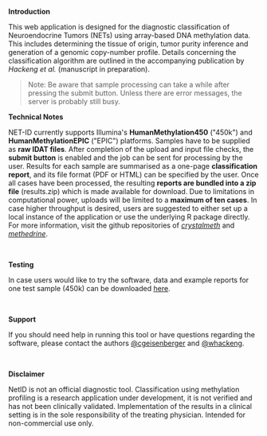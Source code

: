 **Introduction**

This web application is designed for the diagnostic classification of Neuroendocrine Tumors (NETs) using array-based
DNA methylation data. This includes determining the tissue of origin, tumor purity inference and generation of a genomic copy-number profile. Details concerning the classification algorithm are outlined in the accompanying publication by *Hackeng et al.* (manuscript in preparation).

> Note: Be aware that sample processing can take a while after pressing the submit button.
> Unless there are error messages, the server is probably still busy.


**Technical Notes**

NET-ID currently supports Illumina's **HumanMethylation450** ("450k") and **HumanMethylationEPIC** ("EPIC") platforms. Samples have to be supplied as **raw IDAT files**. After completion of the upload and input file checks, the **submit button** is enabled and the job can be sent for processing by the user. Results for each sample are summarised as a one-page **classification report**, and its file format (PDF or HTML) can be specified by the user. Once all cases have been processed, the resulting **reports are bundled into a zip file** (results.zip) which is made available for download. Due to limitations in computational power, uploads will be limited to a **maximum of ten cases**. In case higher throughput is desired, users are suggested to either set up a local instance of the application or use the underlying R package directly. For more information, visit the github repositories of [*crystalmeth*](https://github.com/cgeisenberger/crystalmeth) and [*methedrine*](https://github.com/cgeisenberger/methedrine).


<br>

**Testing**

In case users would like to try the software, data and example reports for one test sample (450k) can be downloaded [here](https://www.dropbox.com/s/l3ixie4hysqm55b/netid_test_450k.zip?dl=0). 


<br>

**Support**

If you should need help in running this tool or have questions regarding the software, please contact the authors [@cgeisenberger](https://github.com/cgeisenberger) and [@whackeng](https://github.com/whackeng).


<br>

**Disclaimer**

NetID is not an official diagnostic tool. Classification using methylation profiling is a research application under development, it is not verified and has not been clinically validated. Implementation of the results in a clinical setting is in the sole responsibility of the treating physician. Intended for non-commercial use only.

